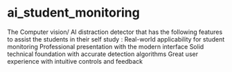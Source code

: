 # ai_student_monitoring
The Computer vision/ AI distraction detector that has the following features to assist the students in their self study    :     Real-world applicability for student monitoring Professional presentation with the modern interface Solid technical foundation with accurate detection algorithms Great user experience with intuitive controls and feedback
